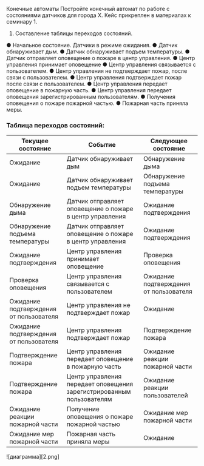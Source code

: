 Конечные автоматы Постройте конечный автомат по работе с состояниями датчиков для города Х. Кейс прикреплен в материалах к семинару 1\.

1. Составление таблицы переходов состояний.

●	Начальное состояние. Датчики в режиме ожидания. ●	Датчик обнаруживает дым. ●	Датчик обнаруживает подъем температуры. ●	Датчик отправляет оповещение о пожаре в центр управления. ●	Центр управления принимает оповещение ●	Центр управления связывается с пользователем. ●	Центр управления не подтверждает пожар, после связи с пользователем. ●	Центр управления подтверждает пожар после связи с пользователем. ●	Центр управления передает оповещение в пожарную часть. ●	Центр управления передает оповещения зарегистрированным пользователям. ●	Получения оповещения о пожаре пожарной частью. ●	Пожарная часть приняла меры.

### **Таблица переходов состояний:**

| Текущее состояние | Событие | Следующее состояние |
| ----- | ----- | ----- |
| Ожидание | Датчик обнаруживает дым | Обнаружение дыма |
| Ожидание | Датчик обнаруживает подъем температуры | Обнаружение подъема температуры |
| Обнаружение дыма | Датчик отправляет оповещение о пожаре в центр управления | Ожидание подтверждения |
| Обнаружение подъема температуры | Датчик отправляет оповещение о пожаре в центр управления | Ожидание подтверждения |
| Ожидание подтверждения | Центр управления принимает оповещение | Проверка оповещения |
| Проверка оповещения | Центр управления связывается с пользователем | Ожидание подтверждения от пользователя |
| Ожидание подтверждения от пользователя | Центр управления не подтверждает пожар | Ожидание |
| Ожидание подтверждения от пользователя | Центр управления подтверждает пожар | Подтверждение пожара |
| Подтверждение пожара | Центр управления передает оповещение в пожарную часть | Ожидание реакции пожарной части |
| Подтверждение пожара | Центр управления передает оповещения зарегистрированным пользователям | Ожидание реакции пользователей |
| Ожидание реакции пожарной части | Получение оповещения о пожаре пожарной частью | Ожидание мер пожарной части |
| Ожидание мер пожарной части | Пожарная часть приняла меры | Ожидание |

![диаграмма][2.png]